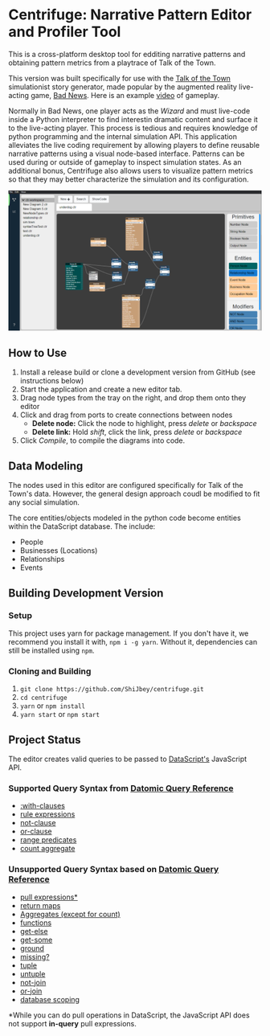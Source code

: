 # Centrifuge: Narrative Pattern Editor and Profiler Tool

This is a cross-platform desktop tool for edditing narrative patterns and obtaining pattern metrics from a playtrace of Talk of the Town.

This version was built specifically for use with the [Talk of the Town](https://github.com/ShiJbey/talktown) simulationist story generator, made popular by the augmented reality live-acting game, [Bad News](https://users.soe.ucsc.edu/~jor/publications/samuelBadNews.pdf). Here is an example [video](https://www.youtube.com/watch?v=NUnp44OkaQo) of gameplay.

Normally in Bad News, one player acts as the _Wizard_ and must live-code inside a Python interpreter to find interestin dramatic content and surface it to the live-acting player. This process is tedious and requires knowledge of python programming and the internal simulation API. This application alleviates the live coding requirement by allowing players to define reusable narrative patterns using a visual node-based interface. Patterns can be used during or outside of gameplay to inspect simulation states. As an additional bonus, Centrifuge also allows users to visualize pattern metrics so that they may better characterize the simulation and its configuration.

![Centrifuge editor screenshot](./docs/resources/editor_screenshot.png 'Centrifuge Editor Screenshot')

## How to Use

1. Install a release build or clone a development version from GitHub (see instructions below)
2. Start the application and create a new editor tab.
3. Drag node types from the tray on the right, and drop them onto they editor
4. Click and drag from ports to create connections between nodes
   - **Delete node:** Click the node to highlight, press _delete_ or _backspace_
   - **Delete link:** Hold _shift_, click the link, press _delete_ or _backspace_
5. Click _Compile_, to compile the diagrams into code.

## Data Modeling

The nodes used in this editor are configured specifically for Talk of the Town's data. However, the general design approach coudl be modified to fit any social simulation. 

The core entities/objects modeled in the python code become entities within the DataScript database. The include:
- People
- Businesses (Locations)
- Relationships
- Events

## Building Development Version

### Setup

This project uses yarn for package management. If you don't have it, we recommend you install it with, `npm i -g yarn`. Without it, dependencies can still be installed using `npm`.

### Cloning and Building

1. `git clone https://github.com/ShiJbey/centrifuge.git`
2. `cd centrifuge`
3. `yarn` or `npm install`
4. `yarn start` or `npm start`

## Project Status

The editor creates valid queries to be passed to [DataScript's](https://github.com/tonsky/datascript) JavaScript API.

### Supported Query Syntax from [Datomic Query Reference](https://docs.datomic.com/cloud/query/query-data-reference.html)
- [:with-clauses](https://docs.datomic.com/cloud/query/query-data-reference.html#with)
- [rule expressions](https://docs.datomic.com/cloud/query/query-data-reference.html#using-rule)
- [not-clause](https://docs.datomic.com/cloud/query/query-data-reference.html#not-clauses)
- [or-clause](https://docs.datomic.com/cloud/query/query-data-reference.html#or-clauses)
- [range predicates](https://docs.datomic.com/cloud/query/query-data-reference.html#range-predicates)
- [count aggregate](https://docs.datomic.com/cloud/query/query-data-reference.html#built-in-aggregates)

### Unsupported Query Syntax based on [Datomic Query Reference](https://docs.datomic.com/cloud/query/query-data-reference.html)

- [pull expressions\*](https://docs.datomic.com/cloud/query/query-data-reference.html#pull-expressions)
- [return maps](https://docs.datomic.com/cloud/query/query-data-reference.html#return-maps)
- [Aggregates (except for count)](https://docs.datomic.com/cloud/query/query-data-reference.html#built-in-aggregates)
- [functions](https://docs.datomic.com/cloud/query/query-data-reference.html#functions)
- [get-else](https://docs.datomic.com/cloud/query/query-data-reference.html#get-else)
- [get-some](https://docs.datomic.com/cloud/query/query-data-reference.html#get-some)
- [ground](https://docs.datomic.com/cloud/query/query-data-reference.html#ground)
- [missing?](https://docs.datomic.com/cloud/query/query-data-reference.html#missing)
- [tuple](https://docs.datomic.com/cloud/query/query-data-reference.html#tuple)
- [untuple](https://docs.datomic.com/cloud/query/query-data-reference.html#untuple)
- [not-join](https://docs.datomic.com/cloud/query/query-data-reference.html#not-join)
- [or-join](https://docs.datomic.com/cloud/query/query-data-reference.html#or-join)
- [database scoping](https://docs.datomic.com/cloud/query/query-data-reference.html#rule-database-scoping)

\*While you can do pull operations in DataScript, the JavaScript API does not support **in-query** pull expressions.
